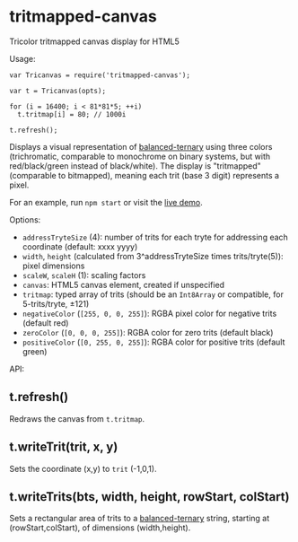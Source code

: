 # tritmapped-canvas

Tricolor tritmapped canvas display for HTML5

Usage:

    var Tricanvas = require('tritmapped-canvas');

    var t = Tricanvas(opts);

    for (i = 16400; i < 81*81*5; ++i)
      t.tritmap[i] = 80; // 1000i

    t.refresh();

Displays a visual representation of [balanced-ternary](https://github.com/thirdcoder/balanced-ternary)
using three colors (trichromatic, comparable to monochrome on binary systems, but with red/black/green instead of black/white).
The display is "tritmapped" (comparable to bitmapped), meaning each trit (base 3 digit) represents a pixel.

For an example, run `npm start` or visit the [live demo](http://thirdcoder.github.io/tritmapped-canvas/).

Options:

* `addressTryteSize` (4): number of trits for each tryte for addressing each coordinate (default: xxxx yyyy)
* `width`, `height` (calculated from 3^addressTryteSize times trits/tryte(5)): pixel dimensions
* `scaleW`, `scaleH` (1): scaling factors
* `canvas`: HTML5 canvas element, created if unspecified
* `tritmap`: typed array of trits (should be an `Int8Array` or compatible, for 5-trits/tryte, ±121)
* `negativeColor` (`[255, 0, 0, 255]`): RGBA pixel color for negative trits (default red)
* `zeroColor` (`[0, 0, 0, 255]`): RGBA color for zero trits (default black)
* `positiveColor` (`[0, 255, 0, 255]`): RGBA color for positive trits (default green)

API:

## t.refresh()

Redraws the canvas from `t.tritmap`.

## t.writeTrit(trit, x, y)

Sets the coordinate (x,y) to `trit` (-1,0,1).

## t.writeTrits(bts, width, height, rowStart, colStart)

Sets a rectangular area of trits to a [balanced-ternary](https://github.com/thirdcoder/balanced-ternary) string,
starting at (rowStart,colStart), of dimensions (width,height).

